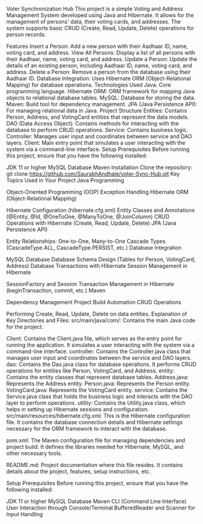 Voter Synchronization Hub
This project is a simple Voting and Address Management System developed using Java and Hibernate. It allows for the management of persons' data, their voting cards, and addresses. The system supports basic CRUD (Create, Read, Update, Delete) operations for person records.

Features
Insert a Person: Add a new person with their Aadhaar ID, name, voting card, and address.
View All Persons: Display a list of all persons with their Aadhaar, name, voting card, and address.
Update a Person: Update the details of an existing person, including Aadhaar ID, name, voting card, and address.
Delete a Person: Remove a person from the database using their Aadhaar ID.
Database Integration: Uses Hibernate ORM (Object-Relational Mapping) for database operations.
Technologies Used
Java: Core programming language.
Hibernate ORM: ORM framework for mapping Java objects to relational database tables.
MySQL: Database for storing the data.
Maven: Build tool for dependency management.
JPA (Java Persistence API): For managing relational data in Java.
Project Structure
Entities: Contains Person, Address, and VotingCard entities that represent the data models.
DAO (Data Access Object): Contains methods for interacting with the database to perform CRUD operations.
Service: Contains business logic.
Controller: Manages user input and coordinates between service and DAO layers.
Client: Main entry point that simulates a user interacting with the system via a command-line interface.
Setup
Prerequisites
Before running this project, ensure that you have the following installed:

JDK 11 or higher
MySQL Database
Maven
Installation
Clone the repository:
git clone https://github.com/SaurabhAndhale/voter-Sync-Hub.git
Key Topics Used in Your Project
Java Programming

Object-Oriented Programming (OOP)
Exception Handling
Hibernate ORM (Object-Relational Mapping)

Hibernate Configuration (hibernate.cfg.xml)
Entity Classes and Annotations (@Entity, @Id, @OneToOne, @ManyToOne, @JoinColumn)
CRUD Operations with Hibernate (Create, Read, Update, Delete)
JPA (Java Persistence API)

Entity Relationships: One-to-One, Many-to-One
Cascade Types (CascadeType.ALL, CascadeType.PERSIST, etc.)
Database Integration

MySQL Database
Database Schema Design (Tables for Person, VotingCard, Address)
Database Transactions with Hibernate
Session Management in Hibernate

SessionFactory and Session
Transaction Management in Hibernate (beginTransaction, commit, etc.)
Maven

Dependency Management
Project Build Automation
CRUD Operations

Performing Create, Read, Update, Delete on data entities.
Explanation of Key Directories and Files:
src/main/java/com/: Contains the main Java code for the project.

Client: Contains the Client.java file, which serves as the entry point for running the application. It simulates a user interacting with the system via a command-line interface.
controller: Contains the Controller.java class that manages user input and coordinates between the service and DAO layers.
dao: Contains the Dao.java class for database operations. It performs CRUD operations for entities like Person, VotingCard, and Address.
entity: Contains the entity classes that represent database tables.
Address.java: Represents the Address entity.
Person.java: Represents the Person entity.
VotingCard.java: Represents the VotingCard entity.
service: Contains the Service.java class that holds the business logic and interacts with the DAO layer to perform operations.
utility: Contains the Utility.java class, which helps in setting up Hibernate sessions and configuration.
src/main/resources/hibernate.cfg.xml: This is the Hibernate configuration file. It contains the database connection details and Hibernate settings necessary for the ORM framework to interact with the database.

pom.xml: The Maven configuration file for managing dependencies and project build. It defines the libraries needed for Hibernate, MySQL, and other necessary tools.

README.md: Project documentation where this file resides. It contains details about the project, features, setup instructions, etc.

Setup
Prerequisites
Before running this project, ensure that you have the following installed:

JDK 11 or higher
MySQL Database
Maven
CLI (Command Line Interface)
User Interaction through Console/Terminal
BufferedReader and Scanner for Input Handling
